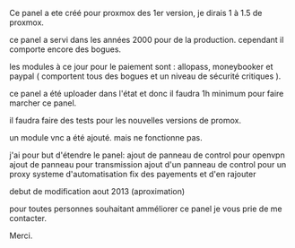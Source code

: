 Ce panel a ete créé pour proxmox des 1er version, je dirais 1 à 1.5 de proxmox.

ce panel a servi dans les années 2000 pour de la production. cependant il comporte encore des bogues.

les modules à ce jour pour le paiement sont : allopass, moneybooker et paypal ( comportent tous des bogues et un niveau de sécurité critiques ). 

ce panel a été uploader dans l'état et donc il faudra 1h minimum pour faire marcher ce panel.

il faudra faire des tests pour les nouvelles versions de promox.

un module vnc a été ajouté. mais ne fonctionne pas.



j'ai pour but d'étendre le panel:
ajout de panneau de control pour openvpn
ajout de panneau pour transmission
ajout d'un panneau de control pour un proxy
systeme d'automatisation
fix des payements et d'en rajouter

debut de modification aout 2013 (aproximation)


pour toutes personnes souhaitant amméliorer ce panel
je vous prie de me contacter.

Merci.
